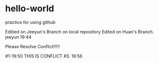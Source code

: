 # hello-world
practice for using github

Editied on Jeeyun's Branch on local repository
Edited on Huan's Branch.
jeeyun 19:44


Please Resolve Conflict!!!!!




#1-19:50 THIS IS CONFLICT
#3. 19:56 